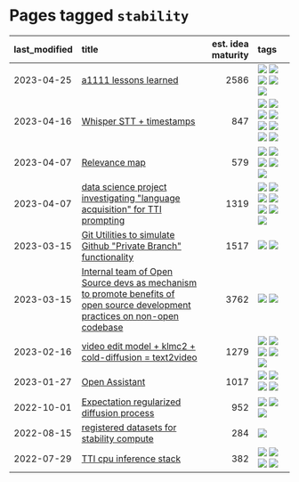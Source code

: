 # Pages tagged `stability`

|last_modified|title|est. idea maturity|tags
|:---|:---|---:|:---|
|2023-04-25|[a1111 lessons learned](../a1111_lessons_learned.md)|2586|[![](https://img.shields.io/badge/tag-experimental-76bb24)](../tags/experimental.md) [![](https://img.shields.io/badge/tag-open_source-e168be)](../tags/open_source.md) [![](https://img.shields.io/badge/tag-stability-3c7f53)](../tags/stability.md) [![](https://img.shields.io/badge/tag-tooling-50c04b)](../tags/tooling.md) [![](https://img.shields.io/badge/tag-ux-81aec0)](../tags/ux.md)|
|2023-04-16|[Whisper STT + timestamps](../whisper-stt-plus-timestamps.md)|847|[![](https://img.shields.io/badge/tag-colab-161a53)](../tags/colab.md) [![](https://img.shields.io/badge/tag-dataset-abf295)](../tags/dataset.md) [![](https://img.shields.io/badge/tag-experimental-76bb24)](../tags/experimental.md) [![](https://img.shields.io/badge/tag-meta-cdef47)](../tags/meta.md) [![](https://img.shields.io/badge/tag-prompting-7c795e)](../tags/prompting.md) [![](https://img.shields.io/badge/tag-publicgood-869cae)](../tags/publicgood.md) [![](https://img.shields.io/badge/tag-stability-3c7f53)](../tags/stability.md) [![](https://img.shields.io/badge/tag-tooling-50c04b)](../tags/tooling.md)|
|2023-04-07|[Relevance map](../Relevance_map.md)|579|[![](https://img.shields.io/badge/tag-meta-cdef47)](../tags/meta.md) [![](https://img.shields.io/badge/tag-prompting-7c795e)](../tags/prompting.md) [![](https://img.shields.io/badge/tag-publication-43d799)](../tags/publication.md) [![](https://img.shields.io/badge/tag-stability-3c7f53)](../tags/stability.md) [![](https://img.shields.io/badge/tag-tooling-50c04b)](../tags/tooling.md)|
|2023-04-07|[data science project investigating "language acquisition" for TTI prompting](../tti_language_aqcuisition.md)|1319|[![](https://img.shields.io/badge/tag-alignment-22d494)](../tags/alignment.md) [![](https://img.shields.io/badge/tag-dataset-abf295)](../tags/dataset.md) [![](https://img.shields.io/badge/tag-experimental-76bb24)](../tags/experimental.md) [![](https://img.shields.io/badge/tag-prompting-7c795e)](../tags/prompting.md) [![](https://img.shields.io/badge/tag-publication-43d799)](../tags/publication.md) [![](https://img.shields.io/badge/tag-publicgood-869cae)](../tags/publicgood.md) [![](https://img.shields.io/badge/tag-stability-3c7f53)](../tags/stability.md)|
|2023-03-15|[Git Utilities to simulate Github "Private Branch" functionality](../git_private_branch_utils.md)|1517|[![](https://img.shields.io/badge/tag-stability-3c7f53)](../tags/stability.md) [![](https://img.shields.io/badge/tag-tooling-50c04b)](../tags/tooling.md)|
|2023-03-15|[Internal team of Open Source devs as mechanism to promote benefits of open source development practices on non-open codebase](../store_walker.md)|3762|[![](https://img.shields.io/badge/tag-experimental-76bb24)](../tags/experimental.md) [![](https://img.shields.io/badge/tag-stability-3c7f53)](../tags/stability.md)|
|2023-02-16|[video edit model + klmc2 + cold-diffusion = text2video](../video-edit-model-over-init-video.md)|1279|[![](https://img.shields.io/badge/tag-animation-1743a)](../tags/animation.md) [![](https://img.shields.io/badge/tag-meta-cdef47)](../tags/meta.md) [![](https://img.shields.io/badge/tag-publicgood-869cae)](../tags/publicgood.md) [![](https://img.shields.io/badge/tag-stability-3c7f53)](../tags/stability.md) [![](https://img.shields.io/badge/tag-tooling-50c04b)](../tags/tooling.md)|
|2023-01-27|[Open Assistant](../open-assistant.md)|1017|[![](https://img.shields.io/badge/tag-accessibility-2b1224)](../tags/accessibility.md) [![](https://img.shields.io/badge/tag-publicgood-869cae)](../tags/publicgood.md) [![](https://img.shields.io/badge/tag-stability-3c7f53)](../tags/stability.md) [![](https://img.shields.io/badge/tag-wip-95bed6)](../tags/wip.md)|
|2022-10-01|[Expectation regularized diffusion process](../expectation-regularized-diffusion.md)|952|[![](https://img.shields.io/badge/tag-experimental-76bb24)](../tags/experimental.md) [![](https://img.shields.io/badge/tag-stability-3c7f53)](../tags/stability.md) [![](https://img.shields.io/badge/tag-wip-95bed6)](../tags/wip.md)|
|2022-08-15|[registered datasets for stability compute](../registered-datasets-for-sstability-compute.md)|284|[![](https://img.shields.io/badge/tag-stability-3c7f53)](../tags/stability.md)|
|2022-07-29|[TTI cpu inference stack](../TTI-cpu-inference-stack.md)|382|[![](https://img.shields.io/badge/tag-accessibility-2b1224)](../tags/accessibility.md) [![](https://img.shields.io/badge/tag-stability-3c7f53)](../tags/stability.md) [![](https://img.shields.io/badge/tag-tooling-50c04b)](../tags/tooling.md) [![](https://img.shields.io/badge/tag-wip-95bed6)](../tags/wip.md)|